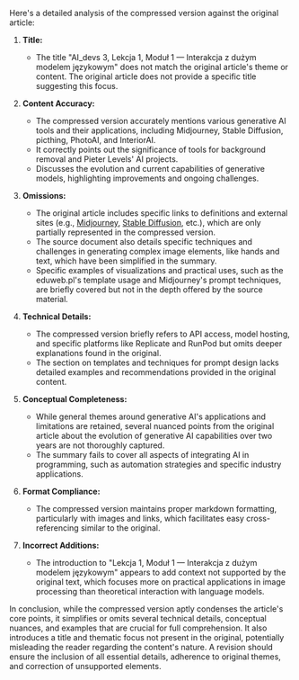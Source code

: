 Here's a detailed analysis of the compressed version against the original article:

1. **Title:**
   - The title "AI_devs 3, Lekcja 1, Moduł 1 — Interakcja z dużym modelem językowym" does not match the original article's theme or content. The original article does not provide a specific title suggesting this focus.

2. **Content Accuracy:**
   - The compressed version accurately mentions various generative AI tools and their applications, including Midjourney, Stable Diffusion, picthing, PhotoAI, and InteriorAI.
   - It correctly points out the significance of tools for background removal and Pieter Levels' AI projects.
   - Discusses the evolution and current capabilities of generative models, highlighting improvements and ongoing challenges.

3. **Omissions:**
   - The original article includes specific links to definitions and external sites (e.g., [Midjourney](tools/Midjourney.md), [Stable Diffusion](glossary/Stable%20Diffusion.md), etc.), which are only partially represented in the compressed version.
   - The source document also details specific techniques and challenges in generating complex image elements, like hands and text, which have been simplified in the summary.
   - Specific examples of visualizations and practical uses, such as the eduweb.pl's template usage and Midjourney's prompt techniques, are briefly covered but not in the depth offered by the source material.

4. **Technical Details:**
   - The compressed version briefly refers to API access, model hosting, and specific platforms like Replicate and RunPod but omits deeper explanations found in the original.
   - The section on templates and techniques for prompt design lacks detailed examples and recommendations provided in the original content.

5. **Conceptual Completeness:**
   - While general themes around generative AI's applications and limitations are retained, several nuanced points from the original article about the evolution of generative AI capabilities over two years are not thoroughly captured.
   - The summary fails to cover all aspects of integrating AI in programming, such as automation strategies and specific industry applications.

6. **Format Compliance:**
   - The compressed version maintains proper markdown formatting, particularly with images and links, which facilitates easy cross-referencing similar to the original.

7. **Incorrect Additions:**
   - The introduction to "Lekcja 1, Moduł 1 — Interakcja z dużym modelem językowym" appears to add context not supported by the original text, which focuses more on practical applications in image processing than theoretical interaction with language models.

In conclusion, while the compressed version aptly condenses the article's core points, it simplifies or omits several technical details, conceptual nuances, and examples that are crucial for full comprehension. It also introduces a title and thematic focus not present in the original, potentially misleading the reader regarding the content's nature. A revision should ensure the inclusion of all essential details, adherence to original themes, and correction of unsupported elements.